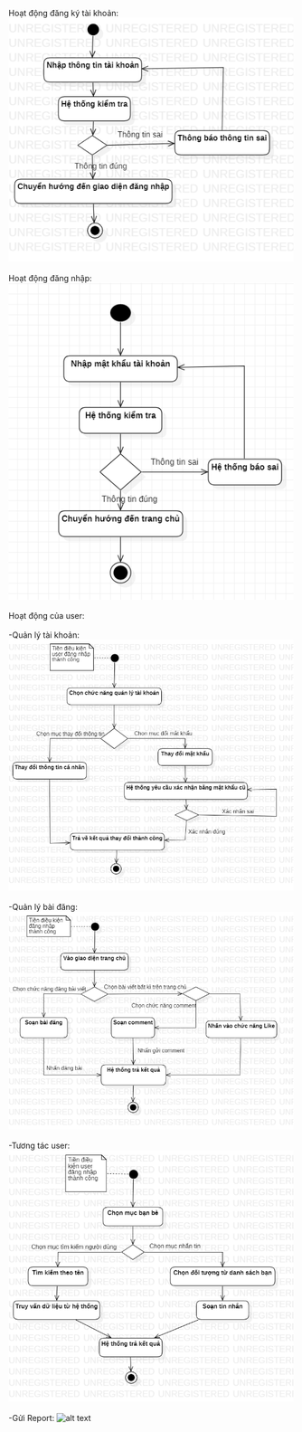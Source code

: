 Hoạt động đăng ký tài khoản:
![alt text](https://github.com/nam0912nguyen/VUWIT16A_WebMXH/blob/master/documentation/drafts/activity/Activity%20Đăng%20ký.png)
</br></br>
Hoạt động đăng nhập:
![alt text](https://github.com/nam0912nguyen/VUWIT16A_WebMXH/blob/master/documentation/drafts/activity/Activity%20Đăng%20nhập.PNG)
</br></br>
Hoạt động của user: </br></br>
 -Quản lý tài khoản:
![alt text](https://github.com/nam0912nguyen/VUWIT16A_WebMXH/blob/master/documentation/drafts/activity/Activity%20Quản%20lý%20tài%20khoản.png)
</br></br>
 -Quản lý bài đăng:
 ![alt text](https://github.com/nam0912nguyen/VUWIT16A_WebMXH/blob/master/documentation/drafts/activity/Activity%20Quản%20lý%20bài%20đăng%20.png)
 </br></br>
 -Tương tác user:
 ![alt text](https://github.com/nam0912nguyen/VUWIT16A_WebMXH/blob/master/documentation/drafts/activity/Activity%20Tương%20tác%20user%20khác.png)
 </br></br>
 -Gửi Report:
 ![alt text](https://github.com/nam0912nguyen/VUWIT16A_WebMXH/blob/master/documentation/drafts/activity/Gửi%20report.PNG)

